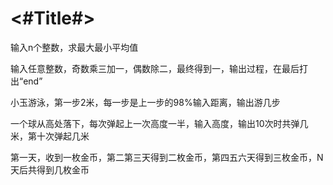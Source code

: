 #  <#Title#>

输入n个整数，求最大最小平均值

输入任意整数，奇数乘三加一，偶数除二，最终得到一，输出过程，在最后打出“end”

小玉游泳，第一步2米，每一步是上一步的98%输入距离，输出游几步

一个球从高处落下，每次弹起上一次高度一半，输入高度，输出10次时共弹几米，第十次弹起几米

第一天，收到一枚金币，第二第三天得到二枚金币，第四五六天得到三枚金币，N天后共得到几枚金币
